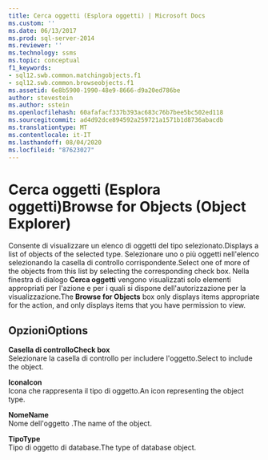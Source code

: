 ```yaml
---
title: Cerca oggetti (Esplora oggetti) | Microsoft Docs
ms.custom: ''
ms.date: 06/13/2017
ms.prod: sql-server-2014
ms.reviewer: ''
ms.technology: ssms
ms.topic: conceptual
f1_keywords:
- sql12.swb.common.matchingobjects.f1
- sql12.swb.common.browseobjects.f1
ms.assetid: 6e8b5900-1990-48e9-8666-d9a20ed786be
author: stevestein
ms.author: sstein
ms.openlocfilehash: 60afafacf337b393ac683c76b7bee5bc502ed118
ms.sourcegitcommit: ad4d92dce894592a259721a1571b1d8736abacdb
ms.translationtype: MT
ms.contentlocale: it-IT
ms.lasthandoff: 08/04/2020
ms.locfileid: "87623027"
---
```

# <a name="browse-for-objects-object-explorer"></a><span data-ttu-id="3ccd5-102">Cerca oggetti (Esplora oggetti)</span><span class="sxs-lookup"><span data-stu-id="3ccd5-102">Browse for Objects (Object Explorer)</span></span>
  <span data-ttu-id="3ccd5-103">Consente di visualizzare un elenco di oggetti del tipo selezionato.</span><span class="sxs-lookup"><span data-stu-id="3ccd5-103">Displays a list of objects of the selected type.</span></span> <span data-ttu-id="3ccd5-104">Selezionare uno o più oggetti nell'elenco selezionando la casella di controllo corrispondente.</span><span class="sxs-lookup"><span data-stu-id="3ccd5-104">Select one of more of the objects from this list by selecting the corresponding check box.</span></span> <span data-ttu-id="3ccd5-105">Nella finestra di dialogo **Cerca oggetti** vengono visualizzati solo elementi appropriati per l'azione e per i quali si dispone dell'autorizzazione per la visualizzazione.</span><span class="sxs-lookup"><span data-stu-id="3ccd5-105">The **Browse for Objects** box only displays items appropriate for the action, and only displays items that you have permission to view.</span></span>  
  
## <a name="options"></a><span data-ttu-id="3ccd5-106">Opzioni</span><span class="sxs-lookup"><span data-stu-id="3ccd5-106">Options</span></span>  
 <span data-ttu-id="3ccd5-107">**Casella di controllo**</span><span class="sxs-lookup"><span data-stu-id="3ccd5-107">**Check box**</span></span>  
 <span data-ttu-id="3ccd5-108">Selezionare la casella di controllo per includere l'oggetto.</span><span class="sxs-lookup"><span data-stu-id="3ccd5-108">Select to include the object.</span></span>  
  
 <span data-ttu-id="3ccd5-109">**Icona**</span><span class="sxs-lookup"><span data-stu-id="3ccd5-109">**Icon**</span></span>  
 <span data-ttu-id="3ccd5-110">Icona che rappresenta il tipo di oggetto.</span><span class="sxs-lookup"><span data-stu-id="3ccd5-110">An icon representing the object type.</span></span>  
  
 <span data-ttu-id="3ccd5-111">**Nome**</span><span class="sxs-lookup"><span data-stu-id="3ccd5-111">**Name**</span></span>  
 <span data-ttu-id="3ccd5-112">Nome dell'oggetto .</span><span class="sxs-lookup"><span data-stu-id="3ccd5-112">The name of the object.</span></span>  
  
 <span data-ttu-id="3ccd5-113">**Tipo**</span><span class="sxs-lookup"><span data-stu-id="3ccd5-113">**Type**</span></span>  
 <span data-ttu-id="3ccd5-114">Tipo di oggetto di database.</span><span class="sxs-lookup"><span data-stu-id="3ccd5-114">The type of database object.</span></span>  
  
  
